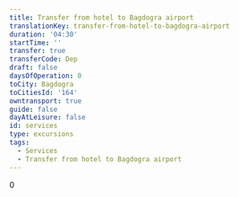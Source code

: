 ```yaml
---
title: Transfer from hotel to Bagdogra airport
translationKey: transfer-from-hotel-to-bagdogra-airport
duration: '04:30'
startTime: ''
transfer: true
transferCode: Dep
draft: false
daysOfOperation: 0
toCity: Bagdogra
toCitiesId: '164'
owntransport: true
guide: false
dayAtLeisure: false
id: services
type: excursions
tags:
  - Services
  - Transfer from hotel to Bagdogra airport
---
```

0